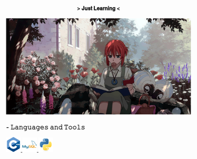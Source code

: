 <h4 align="center"> > 𝐉𝐮𝐬𝐭 𝐋𝐞𝐚𝐫𝐧𝐢𝐧𝐠 < </h4>
<p align="center">
  <img src="https://github.com/storm01138/storm01138/blob/main/animesher.com_mahoutsukai-no-yome-gif-cute-1972472.gif" />
</p>
<h3 align="left"> - 𝙻𝚊𝚗𝚐𝚞𝚊𝚐𝚎𝚜 𝚊𝚗𝚍 𝚃𝚘𝚘𝚕𝚜 </h3>
<p align="left"> <a href="https://www.w3schools.com/cpp/" target="_blank" rel="noreferrer"> <img src="https://raw.githubusercontent.com/devicons/devicon/master/icons/cplusplus/cplusplus-original.svg" alt="cplusplus" width="40" height="40"/> </a> <a href="https://www.mysql.com/" target="_blank" rel="noreferrer"> <img src="https://raw.githubusercontent.com/devicons/devicon/master/icons/mysql/mysql-original-wordmark.svg" alt="mysql" width="40" height="40"/> </a> <a href="https://www.python.org" target="_blank" rel="noreferrer"> <img src="https://raw.githubusercontent.com/devicons/devicon/master/icons/python/python-original.svg" alt="python" width="40" height="40"/> </a> </p>
